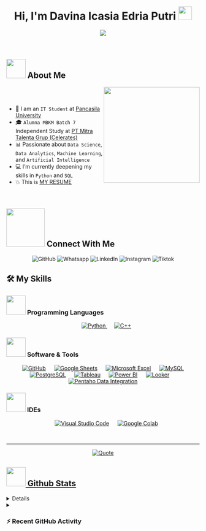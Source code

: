 <h1 align="center">Hi, I'm Davina Icasia Edria Putri <img src="https://media.giphy.com/media/hvRJCLFzcasrR4ia7z/giphy.gif" width="35"></h1>
<p align="center">
  <a href="https://github.com/DenverCoder1/readme-typing-svg"><img src="https://readme-typing-svg.herokuapp.com?font=Time+New+Roman&color=%23C8BE25&size=25&center=true&vCenter=true&width=600&height=100&lines=Data+Scientist;Data+Analyst;Data+Enthusiast"></a>
</p>

<br>
	
## <picture><img src = "https://github.com/7oSkaaa/7oSkaaa/blob/main/Images/about_me.gif?raw=true" width = 50px></picture> About Me

<picture> <img align="right" src="https://github.com/7oSkaaa/7oSkaaa/blob/main/Images/Right_Side.gif?raw=true" width = 250px></picture>

<br><br>

- :school: I am an `IT Student` at [Pancasila University](https://univpancasila.ac.id/)  
- :mortar_board: `Alumna MBKM Batch 7` Independent Study at [PT Mitra Talenta Grup (Celerates)](https://celerates.co.id/)
- :bar_chart: Passionate about `Data Science`, `Data Analytics`, `Machine Learning`, and `Artificial Intelligence`
- :computer: I’m currently deepening my skills in `Python` and `SQL`
- :boom: This is [MY RESUME](https://drive.google.com/drive/u/0/folders/1Jq-qAaj7Ju_fQAIO1O28ijIXiOZ-Dw2q)
<br>

## <picture> <img src="https://github.com/7oSkaaa/7oSkaaa/blob/main/Images/Connect-with-me.gif?raw=true" width="100px"> </picture> Connect With Me
<p align="center">
  <a href="https://github.com/davinaics" style="text-decoration:none">
    <img src="https://img.shields.io/badge/github-%23181717.svg?style=plastic&logo=github&logoColor=white" alt="GitHub"/>
  </a>
  <a href="https://wa.me/6281296721258" style="text-decoration:none">
    <img src="https://img.shields.io/badge/whatsapp-%2325D366.svg?style=plastic&logo=whatsapp&logoColor=white" alt="Whatsapp"/>
  </a>
  <a href="https://www.linkedin.com/in/davinaicasia" style="text-decoration:none">
    <img src="https://img.shields.io/badge/linkedin-%230A66C2.svg?style=plastic&logo=linkedin&logoColor=white" alt="LinkedIn"/>
  </a>
  <a href="https://www.instagram.com/davicasia" style="text-decoration:none">
    <img src="https://img.shields.io/badge/instagram-%23E4405F.svg?style=plastic&logo=instagram&logoColor=white" alt="Instagram"/>
  </a>
  <a href="https://www.tiktok.com/@daviedria?_t=ZS-8yDNkyO8qpU&_r=1" style="text-decoration:none">
    <img src="https://img.shields.io/badge/tiktok-%23181717.svg?style=plastic&logo=tiktok&logoColor=white" alt="Tiktok"/>
  </a>
</p>

## 🛠️ My Skills

### <picture> <img src = "https://github.com/7oSkaaa/7oSkaaa/blob/main/Images/Programming_Languages.gif?raw=true" width = 50px>  </picture> Programming Languages

<p align="center"> 
  &emsp;
  <a href="https://www.python.org" target="_blank">
    <img alt="Python" src="https://img.shields.io/badge/Python-3776AB.svg?style=plastic&logo=python&logoColor=white">
  </a>
  &emsp;
  <a href="https://www.w3schools.com/cpp/" target="_blank"> 
    <img alt="C++" src="https://img.shields.io/badge/C++-00599C.svg?style=plastic&logo=c%2B%2B&logoColor=white">
  </a> 
</p>

### <picture> <img src = "https://github.com/7oSkaaa/7oSkaaa/blob/main/Images/Software_Tools.gif?raw=true" width = 50px>  </picture> Software & Tools

<p align="center">
  &emsp;
  <a href="#"><img alt="GitHub" src="https://img.shields.io/badge/github-%23181717.svg?style=plastic&logo=github&logoColor=white"></a>
  &emsp;
  <a href="#"><img alt="Google Sheets" src="https://img.shields.io/badge/Google%20Sheets-%2334A853.svg?style=plastic&logo=google-sheets&logoColor=white"></a>
  &emsp;
    <a href="#"><img alt="Microsoft Excel" src="https://img.shields.io/badge/Microsoft%20Excel-217346.svg?style=plastic&logo=microsoft-excel&logoColor=white"/></a>
  &emsp;
  <a href="#"><img alt="MySQL" src="https://img.shields.io/badge/mysql-%234479A1.svg?style=plastic&logo=mysql&logoColor=white"/></a>
  &emsp;
  <a href="#"><img alt="PostgreSQL" src="https://img.shields.io/badge/postgresql-%23336791.svg?style=plastic&logo=postgresql&logoColor=white"/></a>
  &emsp;
  <a href="#"><img alt="Tableau" src="https://img.shields.io/badge/Tableau-%23E97627.svg?style=plastic&logo=tableau&logoColor=white"/></a>
  &emsp;
  <a href="#"><img alt="Power BI" src="https://img.shields.io/badge/Power%20BI-F2C811.svg?style=plastic&logo=power-bi&logoColor=black"/></a>
  &emsp;
  <a href="#"><img alt="Looker" src="https://img.shields.io/badge/Looker-4285F4.svg?style=plastic&logo=looker&logoColor=white"/></a>
  &emsp;
  <a href="#"><img alt="Pentaho Data Integration" src="https://img.shields.io/badge/Pentaho%20Data%20Integration-0063a6.svg?style=plastic&logo=data&logoColor=white"/></a>
</p>

### <picture> <img src="https://github.com/7oSkaaa/7oSkaaa/blob/main/Images/IDEs.gif?raw=true" width="50px"> </picture> IDEs

<p align="center">
  &emsp;
  <a href="#"><img alt="Visual Studio Code" src="https://img.shields.io/badge/Visual%20Studio%20Code-0078d7.svg?style=plastic&logo=visual-studio-code&logoColor=white"></a>
  &emsp;
  <a href="#"><img alt="Google Colab" src="https://img.shields.io/badge/Google%20Colab-F9AB00.svg?style=plastic&logo=googlecolab&logoColor=white"></a>
</p>

<br> 

---

<p align = "center">
	<a href="https://github.com/piyushsuthar/github-readme-quotes"> <img alt = "Quote" src="https://quotes-github-readme.vercel.app/api?type=horizontal&theme=tokyonight&animation=grow_out_in&quoteCategory=programming">
</p>

## <picture> <img src="https://github.com/7oSkaaa/7oSkaaa/blob/main/Images/Statistics.gif?raw=true" width="50px"> </picture> Github Stats

<details><summary><h3>💻 GitHub Profile Stats</h3></summary>

----
<p align="center">
  <a href="https://github.com/davinaics/github-readme-stats">
    <img alt="davinaics's Github Stats" src="https://github-readme-stats.vercel.app/api?username=davinaics&show_icons=true&count_private=true&locale=en&theme=tokyonight&layout=compact" height="230px"/>
  </a>
  <img src="https://github-readme-stats.vercel.app/api/top-langs?username=davinaics&langs_count=10&show_icons=true&locale=en&theme=tokyonight" alt="davinaics" height="230px"/>
  <br/>
  <b>Note:</b> Top languages is only a metric of the languages my public code consists of and doesn't reflect experience or skill level.
</p>

</details>

<details><summary><h3>⚡ Recent GitHub Activity</h3></summary>

----
## 🐍 A Snake Eating my Contributions Graph
	
<p align="center">
	<img src="https://github.com/davinaics/davinaics/blob/output/github-contribution-grid-snake.svg?" alt="Snake Game"/>
</p>

</details>
